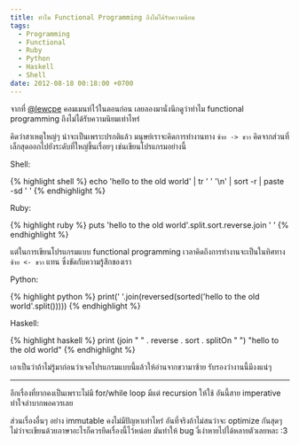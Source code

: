 ```yaml
---
title: ทำไม Functional Programming ถึงไม่ได้รับความนิยม
tags:
  - Programming
  - Functional
  - Ruby
  - Python
  - Haskell
  - Shell
date: 2012-08-18 00:18:00 +0700
---
```


จากที่ [@lewcpe][] คอมเมนท์ไว้ในตอนก่อน เลยลองมานั่งนึกดูว่าทำไม functional programming ถึงไม่ได้รับความนิยมเท่าไหร่

คิดว่าสาเหตุใหญ่ๆ น่าจะเป็นเพราะปรกติแล้ว มนุษย์เราจะคิดการทำงานทาง `ซ้าย -> ขวา` คิดจากส่วนที่เล็กสุดออกไปยังระดับที่ใหญ่ขึ้นเรื่อยๆ เช่นเขียนโปรแกรมอย่างนี้

Shell:

{% highlight shell %}
echo 'hello to the old world' | tr ' ' '\n' | sort -r | paste -sd ' '
{% endhighlight %}

Ruby:

{% highlight ruby %}
puts 'hello to the old world'.split.sort.reverse.join ' '
{% endhighlight %}

แต่ในการเขียนโปรแกรมแบบ functional programming เวลาคิดถึงการทำงานจะเป็นในทิศทาง `ซ้าย <- ขวา` แทน ซึ่งขัดกับความรู้สึกของเรา

Python:

{% highlight python %}
print(' '.join(reversed(sorted('hello to the old world'.split()))))
{% endhighlight %}

Haskell:

{% highlight haskell %}
print (join " " . reverse . sort . splitOn " ") "hello to the old world"
{% endhighlight %}

เอาเป็นว่าถ้าไม่รู้มาก่อนว่าเจอโปรแกรมแบบนี้แล้วให้อ่านจากขวามาซ้าย รับรองว่างานนี้มีงงแน่ๆ

---

อีกเรื่องที่ยากคงเป็นเพราะไม่มี for/while loop มีแต่ recursion ให้ใช้ อันนี้สาย imperative ทำใจลำบากพอควรเลย

ส่วนเรื่องอื่นๆ อย่าง immutable คงไม่มีปัญหาเท่าไหร่ อันที่จริงถ้าไม่สนว่าจะ optimize กันสุดๆ ไม่ว่าจะเขียนด้วยภาษาอะไรก็ควรยึดเรื่องนี้ไว้หน่อย มันทำให้ bug งี่เง่าหายไปได้หลายตัวเลยหละ :3


[@lewcpe]: //twitter.com/lewcpe
